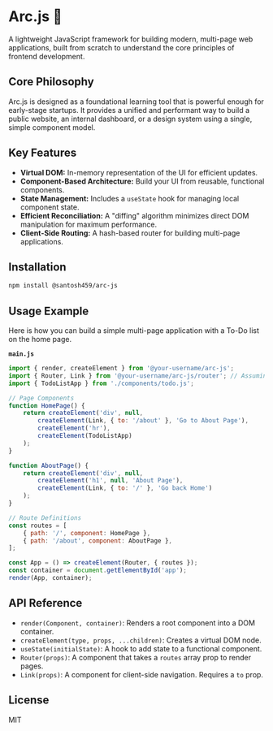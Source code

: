 # Arc.js 🚀

A lightweight JavaScript framework for building modern, multi-page web applications, built from scratch to understand the core principles of frontend development.

## Core Philosophy

Arc.js is designed as a foundational learning tool that is powerful enough for early-stage startups. It provides a unified and performant way to build a public website, an internal dashboard, or a design system using a single, simple component model.

## Key Features

* **Virtual DOM:** In-memory representation of the UI for efficient updates.
* **Component-Based Architecture:** Build your UI from reusable, functional components.
* **State Management:** Includes a `useState` hook for managing local component state.
* **Efficient Reconciliation:** A "diffing" algorithm minimizes direct DOM manipulation for maximum performance.
* **Client-Side Routing:** A hash-based router for building multi-page applications.

## Installation

```bash
npm install @santosh459/arc-js
```

## Usage Example

Here is how you can build a simple multi-page application with a To-Do list on the home page.

**`main.js`**
```javascript
import { render, createElement } from '@your-username/arc-js';
import { Router, Link } from '@your-username/arc-js/router'; // Assuming router is exported
import { TodoListApp } from './components/todo.js';

// Page Components
function HomePage() {
    return createElement('div', null,
        createElement(Link, { to: '/about' }, 'Go to About Page'),
        createElement('hr'),
        createElement(TodoListApp)
    );
}

function AboutPage() {
    return createElement('div', null,
        createElement('h1', null, 'About Page'),
        createElement(Link, { to: '/' }, 'Go back Home')
    );
}

// Route Definitions
const routes = [
    { path: '/', component: HomePage },
    { path: '/about', component: AboutPage },
];

const App = () => createElement(Router, { routes });
const container = document.getElementById('app');
render(App, container);
```

## API Reference

* `render(Component, container)`: Renders a root component into a DOM container.
* `createElement(type, props, ...children)`: Creates a virtual DOM node.
* `useState(initialState)`: A hook to add state to a functional component.
* `Router(props)`: A component that takes a `routes` array prop to render pages.
* `Link(props)`: A component for client-side navigation. Requires a `to` prop.

## License

MIT